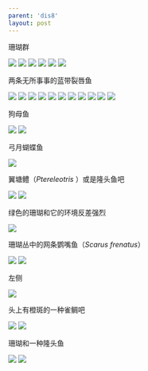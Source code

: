```yaml
---
parent: 'dis8'
layout: post
---
```


珊瑚群

<img class='disc' src='https://i.postimg.cc/sgzGWsbz/453.jpg'>

<img class='disc' src='https://i.postimg.cc/KYvK9QZs/454.jpg'>

<img class='disc' src='https://i.postimg.cc/jShwQBr7/455.jpg'>

<img class='disc' src='https://i.postimg.cc/yNQD29x6/456.jpg'>

<img class='disc' src='https://i.postimg.cc/765546J3/457.jpg'>

<img class='disc' src='https://i.postimg.cc/G26HmCvZ/458.jpg'>

两条无所事事的蓝带裂唇鱼

<img class='disc' src='https://i.postimg.cc/7h7bCWVb/459.jpg'>

<img class='disc' src='https://i.postimg.cc/mZFP6PsR/460.jpg'>

<img class='disc' src='https://i.postimg.cc/4NkYCXfc/461.jpg'>

<img class='disc' src='https://i.postimg.cc/sDYvsbxN/462.jpg'>

<img class='disc' src='https://i.postimg.cc/Gmb92zsh/463.jpg'>

<img class='disc' src='https://i.postimg.cc/NM2jVzZb/464.jpg'>

<img class='disc' src='https://i.postimg.cc/MGFG9S3v/465.jpg'>

<img class='disc' src='https://i.postimg.cc/kGrgdymC/466.jpg'>

<img class='disc' src='https://i.postimg.cc/2566d6ws/467.jpg'>

<img class='disc' src='https://i.postimg.cc/j2zdqJx7/468.jpg'>

<img class='disc' src='https://i.postimg.cc/9FhQ81bt/469.jpg'>

狗母鱼

<img class='disc' src='https://i.postimg.cc/BZDvBRTn/470.jpg'>

<img class='disc' src='https://i.postimg.cc/gkHkfRB9/471.jpg'>

弓月蝴蝶鱼

<img class='disc' src='https://i.postimg.cc/sgfDyXtM/472.jpg'>

翼塘鳢（<i>Ptereleotris </i>）或是隆头鱼吧

<img class='disc' src='https://i.postimg.cc/8zykCGSt/473.jpg'>

<img class='disc' src='https://i.postimg.cc/d0LskfQv/474.jpg'>

绿色的珊瑚和它的环境反差强烈

<img class='disc' src='https://i.postimg.cc/zf6Jnk3h/475.jpg'>

珊瑚丛中的网条鹦嘴鱼（<i>Scarus frenatus</i>）

<img class='disc' src='https://i.postimg.cc/G2Dbzss5/476.jpg'>

<img class='disc' src='https://i.postimg.cc/mkGBn2Y2/477.jpg'>

左侧

<img class='disc' src='https://i.postimg.cc/vTLbwFh7/478.jpg'>

头上有橙斑的一种雀鲷吧

<img class='disc' src='https://i.postimg.cc/jqzs7PTW/479.jpg'>

<img class='disc' src='https://i.postimg.cc/VLmzBvsK/480.jpg'>

珊瑚和一种隆头鱼

<img class='disc' src='https://i.postimg.cc/Dy6nCh8n/481.jpg'>

<img class='disc' src='https://i.postimg.cc/rwpc3HrW/482.jpg'>
